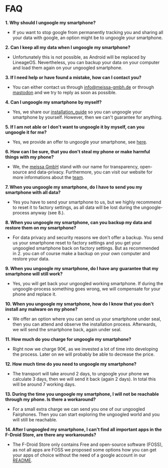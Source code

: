 # FAQ

**1. Why should I ungoogle my smartphone?**

- If you want to stop google from permanently tracking you and sharing all your data with google, an option might be to ungoogle your smartphone.

**2. Can I keep all my data when I ungoogle my smartphone?**
- Unfortunately this is not possible, as Android will be replaced by LineageOS. Nevertheless, you can backup your data on your computer and load them again on your ungoogled smartphone.

**3. If I need help or have found a mistake, how can I contact you?**
- You can either contact us through [info@meissa-gmbh.de][mail] or through [mastodon][mastodon] and we try to reply as soon as possible.

**4. Can I ungoogle my smartphone by myself?**
- Yes, we share our [installation_guide][guide] so you can ungoogle your smartphone by yourself. However, then we can't guarantee for anything.

**5. If I am not able or I don't want to ungoogle it by myself, can you ungoogle it for me?**
- Yes, we provide an offer to ungoogle your smartphone, see [here][offer].

**6. How can I be sure, that you don't steal my phone or make harmful things with my phone?**
- We, the [meissa GmbH][meissa] stand with our name for transparency, open-source and data-privacy. Furthermore, you can visit our website for more informations about the [team][team]. 

**7. When you ungoogle my smartphone, do I have to send you my smartphone with all data?**
- Yes you have to send your smartphone to us, but we highly recommend to reset it to factory settings, as all data will be lost during the ungoogle-process anyway (see 8.).

**8. When you ungoogle my smartphone, can you backup my data and restore them on my smartphone?**
- For data privacy and security reasons we don't offer a backup. You send us your smartphone reset to factory settings and you get your ungoogled smartphone back on factory settings. But as recommended in 2. you can of course make a backup on your own computer and restore your data.

**9. When you ungoogle my smartphone, do I have any guarantee that my smartphone will still work?**
- Yes, you will get back your ungoogled working smartphone. If during the ungoogle-process something goes wrong, we will compensate for your phone and replace it.

**10. When you ungoogle my smartphone, how do I know that you don't install any malware on my phone?**
- We offer an option where you can send us your smartphone under seal, then you can attend and observe the installation process. Afterwards, we will send the smartphone back, again under seal.

**11. How much do you charge for ungoogle my smartphone?**
- Right now we charge 90€, as we invested a lot of time into developing the process. Later on we will probably be able to decrease the price.

**12. How much time do you need to ungoogle my smartphone?**
- The transport will take around 2 days, to ungoogle your phone we calculate 3 days, then we will send it back (again 2 days). In total this will be around 7 working days.

**13. During the time you ungoogle my smartphone, I will not be reachable through my phone. Is there a workaround?**
- For a small extra charge we can send you one of our ungoogled Fairphones. Then you can start exploring the ungoogled world and you will still be reachable.

**14. After I ungoogled my smartphone, I can't find all important apps in the F-Droid Store, are there any workarounds?**
- The F-Droid Store only contains Free and open-source software (FOSS), as not all apps are FOSS we proposed some options how you can get your apps of choice without the need of a google account in our [README][apps].








[guide]: https://gitlab.com/domaindrivenarchitecture/ungoogled-fairphone/-/blob/main/installation_guide.md
[mail]: mailto:info@meissa-gmbh.de?subject=community-chat
[mastodon]: https://social.meissa-gmbh.de/@team
[offer]: https://gitlab.com/domaindrivenarchitecture/ungoogled-fairphone/-/blob/our_offer/our_offer.md
[meissa]: https://meissa-gmbh.de
[team]: https://meissa-gmbh.de/pages/team/
[apps]: https://gitlab.com/domaindrivenarchitecture/ungoogled-fairphone/-/blob/our_offer/README.md
